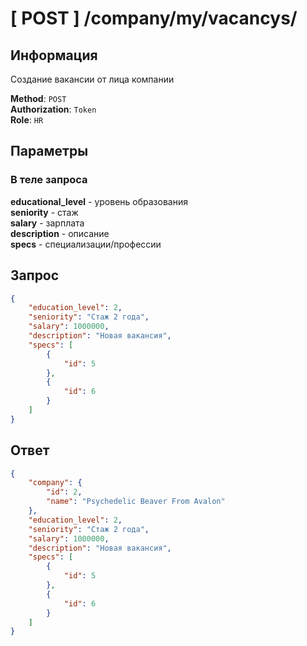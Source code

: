 # [ POST ] /company/my/vacancys/

## Информация

Создание вакансии от лица компании

**Method**: `POST`  
**Authorization**: `Token`  
**Role**: `HR`

## Параметры

### В теле запроса

**educational_level** - уровень образования  
**seniority** - стаж  
**salary** - зарплата  
**description** - описание   
**specs** - специализации/профессии

## Запрос

```json
{
	"education_level": 2,
	"seniority": "Стаж 2 года",
	"salary": 1000000,
	"description": "Новая вакансия",
	"specs": [
		{
			"id": 5
		},
		{
			"id": 6
		}
	]
}
```

## Ответ

```json
{
	"company": {
		"id": 2,
		"name": "Psychedelic Beaver From Avalon"
	},
	"education_level": 2,
	"seniority": "Стаж 2 года",
	"salary": 1000000,
	"description": "Новая вакансия",
	"specs": [
		{
			"id": 5
		},
		{
			"id": 6
		}
	]
}
```